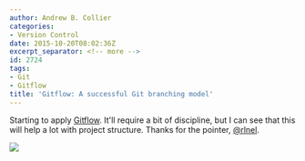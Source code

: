 ```yaml
---
author: Andrew B. Collier
categories:
- Version Control
date: 2015-10-20T08:02:36Z
excerpt_separator: <!-- more -->
id: 2724
tags:
- Git
- Gitflow
title: 'Gitflow: A successful Git branching model'
---
```


<!--more-->

Starting to apply [Gitflow](http://nvie.com/posts/a-successful-git-branching-model/). It'll require a bit of discipline, but I can see that this will help a lot with project structure. Thanks for the pointer, [@rlnel](https://twitter.com/rlnel).

<img src="/img/2015/10/Git-branching-model.png">
